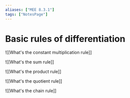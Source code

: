 ```yaml
---
aliases: ["MEE 8.3.1"]
tags: ["NotesPage"]
---
```


# Basic rules of differentiation

![[What's the constant multiplication rule]]

![[What's the sum rule]]

![[What's the product rule]]

![[What's the quotient rule]]

![[What's the chain rule]]